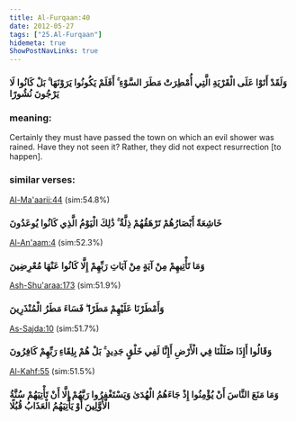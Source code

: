 ```yaml
---
title: Al-Furqaan:40
date: 2012-05-27
tags: ["25.Al-Furqaan"]
hidemeta: true 
ShowPostNavLinks: true 
---
```

### وَلَقَدْ أَتَوْا عَلَى الْقَرْيَةِ الَّتِي أُمْطِرَتْ مَطَرَ السَّوْءِ ۚ أَفَلَمْ يَكُونُوا يَرَوْنَهَا ۚ بَلْ كَانُوا لَا يَرْجُونَ نُشُورًا
### meaning: 
Certainly they must have passed the town on which an evil shower was rained. Have they not seen it? Rather, they did not expect resurrection [to happen].
### similar verses: 

[Al-Ma'aarij:44](/70/44) (sim:54.8%)

### خَاشِعَةً أَبْصَارُهُمْ تَرْهَقُهُمْ ذِلَّةٌ ۚ ذَٰلِكَ الْيَوْمُ الَّذِي كَانُوا يُوعَدُونَ

[Al-An'aam:4](/6/4) (sim:52.3%)

### وَمَا تَأْتِيهِمْ مِنْ آيَةٍ مِنْ آيَاتِ رَبِّهِمْ إِلَّا كَانُوا عَنْهَا مُعْرِضِينَ

[Ash-Shu'araa:173](/26/173) (sim:51.9%)

### وَأَمْطَرْنَا عَلَيْهِمْ مَطَرًا ۖ فَسَاءَ مَطَرُ الْمُنْذَرِينَ

[As-Sajda:10](/32/10) (sim:51.7%)

### وَقَالُوا أَإِذَا ضَلَلْنَا فِي الْأَرْضِ أَإِنَّا لَفِي خَلْقٍ جَدِيدٍ ۚ بَلْ هُمْ بِلِقَاءِ رَبِّهِمْ كَافِرُونَ

[Al-Kahf:55](/18/55) (sim:51.5%)

### وَمَا مَنَعَ النَّاسَ أَنْ يُؤْمِنُوا إِذْ جَاءَهُمُ الْهُدَىٰ وَيَسْتَغْفِرُوا رَبَّهُمْ إِلَّا أَنْ تَأْتِيَهُمْ سُنَّةُ الْأَوَّلِينَ أَوْ يَأْتِيَهُمُ الْعَذَابُ قُبُلًا
